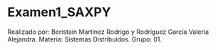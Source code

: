 # Examen1_SAXPY
Realizado por: Beristain Martinez Rodrigo y Rodríguez García Valeria Alejandra.
Materia: Sistemas Distribuidos.
Grupo: 01.
